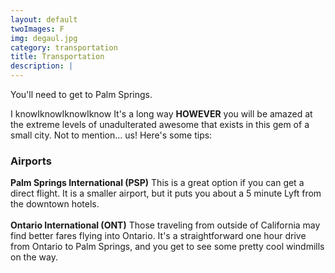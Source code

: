 ```yaml
---
layout: default
twoImages: F
img: degaul.jpg
category: transportation
title: Transportation
description: |
---
```



You'll need to get to Palm Springs.   


I knowIknowIknowIknow It's a long way  **HOWEVER** you will be amazed at the extreme levels of unadulterated awesome that exists in this gem of a small city.  Not to mention... us!  Here's some tips:

### Airports
**Palm Springs International (PSP)** This is a great option if you can get a direct flight. It is a smaller airport, but it puts you about a 5 minute Lyft from the downtown hotels.   
<br/>
**Ontario International (ONT)** Those traveling from outside of California may find better fares flying into Ontario. It's a straightforward one hour drive from Ontario to Palm Springs, and you get to see some pretty cool windmills on the way.  
